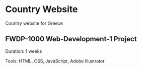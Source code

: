 # Country Website

Country website for Greece

## FWDP-1000 Web-Development-1 Project

Duration: 1 weeks

Tools: HTML, CSS, JavaScript, Adobe Illustrator

